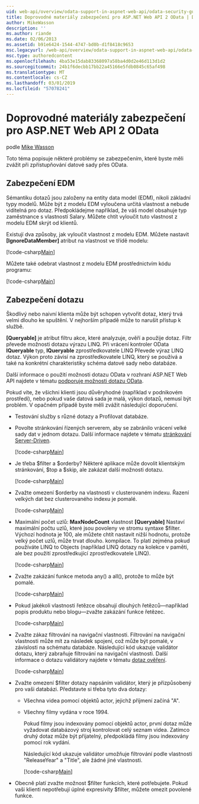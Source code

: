 ```yaml
---
uid: web-api/overview/odata-support-in-aspnet-web-api/odata-security-guidance
title: Doprovodné materiály zabezpečení pro ASP.NET Web API 2 OData | Dokumentace Microsoftu
author: MikeWasson
description: ''
ms.author: riande
ms.date: 02/06/2013
ms.assetid: b91e6424-1544-4747-bd0b-d1f8418c9653
msc.legacyurl: /web-api/overview/odata-support-in-aspnet-web-api/odata-security-guidance
msc.type: authoredcontent
ms.openlocfilehash: 4ba53e15dab83368097a58ba4d0d2e46d113d1d2
ms.sourcegitcommit: 24b1f6decbb17bb22a45166e5fdb0845c65af498
ms.translationtype: MT
ms.contentlocale: cs-CZ
ms.lasthandoff: 03/01/2019
ms.locfileid: "57078241"
---
```

<a name="security-guidance-for-aspnet-web-api-2-odata"></a>Doprovodné materiály zabezpečení pro ASP.NET Web API 2 OData
====================
podle [Mike Wasson](https://github.com/MikeWasson)

Toto téma popisuje některé problémy se zabezpečením, které byste měli zvážit při zpřístupňování datové sady přes OData.

## <a name="edm-security"></a>Zabezpečení EDM

Sémantiku dotazů jsou založeny na entity data model (EDM), nikoli základní typy modelů. Může být z modelu EDM vyloučena určitá vlastnost a nebude viditelná pro dotaz. Předpokládejme například, že váš model obsahuje typ zaměstnance s vlastností Salary. Můžete chtít vyloučit tuto vlastnost z modelu EDM skrýt od klientů.

Existují dva způsoby, jak vyloučit vlastnost z modelu EDM. Můžete nastavit **[IgnoreDataMember]** atribut na vlastnost ve třídě modelu:

[!code-csharp[Main](odata-security-guidance/samples/sample1.cs)]

Můžete také odebrat vlastnost z modelu EDM prostřednictvím kódu programu:

[!code-csharp[Main](odata-security-guidance/samples/sample2.cs)]

## <a name="query-security"></a>Zabezpečení dotazu

Škodlivý nebo naivní klienta může být schopen vytvořit dotaz, který trvá velmi dlouho ke spuštění. V nejhorším případě může to narušit přístup k službě.

**[Queryable]** je atribut filtru akce, které analyzuje, ověří a použije dotaz. Filtr převede možnosti dotazu výrazu LINQ. Při vrácení kontroler OData **IQueryable** typ, **IQueryable** zprostředkovatele LINQ Převede výraz LINQ dotaz. Výkon proto závisí na zprostředkovatele LINQ, který se používá a také na konkrétní charakteristiky schéma datové sady nebo databáze.

Další informace o použití možnosti dotazu OData v rozhraní ASP.NET Web API najdete v tématu [podporuje možnosti dotazu OData](supporting-odata-query-options.md).

Pokud víte, že všichni klienti jsou důvěryhodné (například v podnikovém prostředí), nebo pokud vaše datová sada je malá, výkon dotazů, nemusí být problém. V opačném případě byste měli zvážit následující doporučení.

- Testování služby s různé dotazy a Profilovat databáze.
- Povolte stránkování řízených serverem, aby se zabránilo vrácení velké sady dat v jednom dotazu. Další informace najdete v tématu [stránkování Server-Driven](supporting-odata-query-options.md#server-paging). 

    [!code-csharp[Main](odata-security-guidance/samples/sample3.cs)]
- Je třeba $filter a $orderby? Některé aplikace může dovolit klientským stránkování, $top a $skip, ale zakázat další možnosti dotazu. 

    [!code-csharp[Main](odata-security-guidance/samples/sample4.cs)]
- Zvažte omezení $orderby na vlastnosti v clusterovaném indexu. Řazení velkých dat bez clusterovaného indexu je pomalé. 

    [!code-csharp[Main](odata-security-guidance/samples/sample5.cs)]
- Maximální počet uzlů: **MaxNodeCount** vlastnost **[Queryable]** Nastaví maximální počtu uzlů, které jsou povoleny ve stromu syntaxe $filter. Výchozí hodnota je 100, ale můžete chtít nastavit nižší hodnotu, protože velký počet uzlů, může trvat dlouho. kompilace. To platí zejména pokud používáte LINQ to Objects (například LINQ dotazy na kolekce v paměti, ale bez použití zprostředkující zprostředkovatele LINQ). 

    [!code-csharp[Main](odata-security-guidance/samples/sample6.cs)]
- Zvažte zakázání funkce metoda any() a all(), protože to může být pomalé. 

    [!code-csharp[Main](odata-security-guidance/samples/sample7.cs)]
- Pokud jakékoli vlastnosti řetězce obsahují dlouhých řetězců&#8212;například popis produktu nebo blogu&#8212;zvažte zakázání funkce řetězec. 

    [!code-csharp[Main](odata-security-guidance/samples/sample8.cs)]
- Zvažte zákaz filtrování na navigační vlastnosti. Filtrování na navigační vlastnosti může mít za následek spojení, což může být pomalé, v závislosti na schématu databáze. Následující kód ukazuje validátor dotazu, který zabraňuje filtrování na navigační vlastnosti. Další informace o dotazu validátory najdete v tématu [dotaz ověření](supporting-odata-query-options.md#query-validation). 

    [!code-csharp[Main](odata-security-guidance/samples/sample9.cs)]
- Zvažte omezení $filter dotazy napsáním validátor, který je přizpůsobený pro vaši databázi. Představte si třeba tyto dva dotazy: 

  - Všechna videa pomocí objektů actor, jejichž příjmení začíná "A".
  - Všechny filmy vydána v roce 1994.

    Pokud filmy jsou indexovány pomocí objektů actor, první dotaz může vyžadovat databázový stroj kontrolovat celý seznam videa. Zatímco druhý dotaz může být přijatelný, předpokládá filmy jsou indexovány pomocí rok vydání.

    Následující kód ukazuje validátor umožňuje filtrování podle vlastnosti "ReleaseYear" a "Title", ale žádné jiné vlastnosti.

    [!code-csharp[Main](odata-security-guidance/samples/sample10.cs)]
- Obecně platí zvažte možnost $filter funkcích, které potřebujete. Pokud vaši klienti nepotřebují úplné expresivity $filter, můžete omezit povolené funkce.
